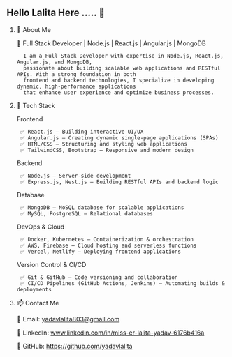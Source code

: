  ## Hello Lalita Here ..... 👋

1. 🚀 About Me

      🚀 Full Stack Developer | Node.js | React.js | Angular.js | MongoDB
   
         I am a Full Stack Developer with expertise in Node.js, React.js, Angular.js, and MongoDB,
         passionate about building scalable web applications and RESTful APIs. With a strong foundation in both
         frontend and backend technologies, I specialize in developing dynamic, high-performance applications
         that enhance user experience and optimize business processes.

3. 🔧 Tech Stack

    Frontend
   
        ✅ React.js – Building interactive UI/UX
        ✅ Angular.js – Creating dynamic single-page applications (SPAs)
        ✅ HTML/CSS – Structuring and styling web applications
        ✅ TailwindCSS, Bootstrap – Responsive and modern design

    Backend
   
        ✅ Node.js – Server-side development
        ✅ Express.js, Nest.js – Building RESTful APIs and backend logic

    Database
   
        ✅ MongoDB – NoSQL database for scalable applications
        ✅ MySQL, PostgreSQL – Relational databases
    
    DevOps & Cloud
   
        ✅ Docker, Kubernetes – Containerization & orchestration
        ✅ AWS, Firebase – Cloud hosting and serverless functions
        ✅ Vercel, Netlify – Deploying frontend applications
    
    Version Control & CI/CD
   
        ✅ Git & GitHub – Code versioning and collaboration
        ✅ CI/CD Pipelines (GitHub Actions, Jenkins) – Automating builds & deployments


4. 📫 Contact Me

    📩 Email: yadavlalita803@gmail.com
    
    💼 LinkedIn: www.linkedin.com/in/miss-er-lalita-yadav-6176b416a
    
    🐙 GitHub: https://github.com/yadavlalita

